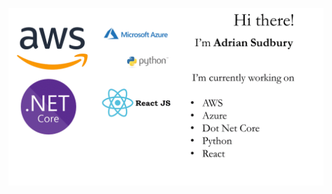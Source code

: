 ![github message](https://github.com/asudbury/asudbury/blob/master/github-message.gif?raw=true "github message")
